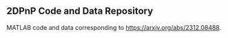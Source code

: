 ## 2DPnP Code and Data Repository
MATLAB code and data corresponding to https://arxiv.org/abs/2312.08488. 